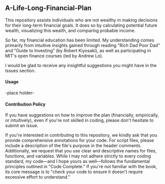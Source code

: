 ## A-Life-Long-Financial-Plan
This repository assists individuals who are not wealthy in making decisions for their long-term financial goals. It does so by calculating potential future wealth, visualizing this wealth, and comparing probable income.

So far, my financial education has been limited. My understanding comes primarily from intuitive insights gained through reading "Rich Dad Poor Dad" and "Guide to Investing" (by Robert Kiyosaki), as well as participating in MIT's open finance courses (led by Andrew Lo).

I would be glad to receive any insightful suggestions you might have in the Issues section.

 

#### Usage

-place holder-



#### Contribution Policy


If you have suggestions on how to improve the plan (financially, empirically, or intuitively), even if you're not skilled in coding, please don't hesitate to submit an issue.


If you're interested in contributing to this repository, we kindly ask that you provide comprehensive annotations for your code. For script files, please include a description of the file's purpose in the header comments. Additionally, we request that you use clear and descriptive names for files, functions, and variables. While I may not adhere strictly to every coding standard, my code—and I hope yours as well—follows the fundamental principles outlined in "Code Complete." If you're not familiar with the book, its core message is to "check your code to ensure it doesn't require excessive effort to understand."
